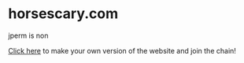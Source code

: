 # horsescary.com 
jperm is non

[Click here](https://github.com/itsneyoa/horsescary.com-template) to make your own version of the website and join the chain!
